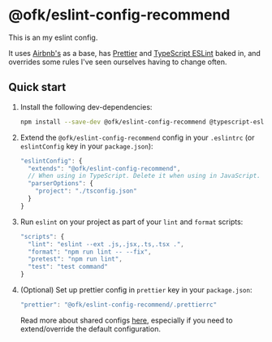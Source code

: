 # @ofk/eslint-config-recommend

This is an my eslint config.

It uses [Airbnb's](https://github.com/airbnb/javascript) as a base, has [Prettier](https://prettier.io/) and [TypeScript ESLint](https://typescript-eslint.io/) baked in, and overrides some rules I've seen ourselves having to change often.

## Quick start

1. Install the following dev-dependencies:

   ```sh
   npm install --save-dev @ofk/eslint-config-recommend @typescript-eslint/eslint-plugin@^7.0.0 @typescript-eslint/parser@^7.0.0 eslint prettier typescript
   ```

2. Extend the `@ofk/eslint-config-recommend` config in your `.eslintrc` (or `eslintConfig` key in your `package.json`):

   ```js
   "eslintConfig": {
     "extends": "@ofk/eslint-config-recommend",
     // When using in TypeScript. Delete it when using in JavaScript.
     "parserOptions": {
       "project": "./tsconfig.json"
     }
   }
   ```

3. Run `eslint` on your project as part of your `lint` and `format` scripts:

   ```js
   "scripts": {
     "lint": "eslint --ext .js,.jsx,.ts,.tsx .",
     "format": "npm run lint -- --fix",
     "pretest": "npm run lint",
     "test": "test command"
   }
   ```

4. (Optional) Set up prettier config in `prettier` key in your `package.json`:

   ```js
   "prettier": "@ofk/eslint-config-recommend/.prettierrc"
   ```

   Read more about shared configs [here](https://prettier.io/blog/2019/04/12/1.17.0.html#config), especially if you need to extend/override the default configuration.
